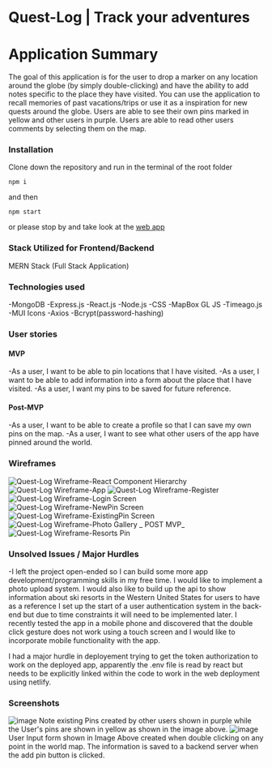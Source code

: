 # Quest-Log | Track your adventures

# Application Summary

The goal of this application is for the user to drop a marker on any location around the globe (by simply double-clicking) and have the ability to add notes specific to the place they have visited. You can use the application to recall memories of past vacations/trips or use it as a inspiration for new quests around the globe. Users are able to see their own pins marked in yellow and other users in purple. Users are able to read other users comments by selecting them on the map.

### Installation

Clone down the repository and run in the terminal of the root folder

```
npm i
```

and then

```
npm start
```

or please stop by and take look at the [web app](https://quest-log-frontend.netlify.app/)

### Stack Utilized for Frontend/Backend

MERN Stack (Full Stack Application)

### Technologies used

-MongoDB -Express.js -React.js -Node.js -CSS -MapBox GL JS -Timeago.js -MUI Icons -Axios -Bcrypt(password-hashing)

### User stories

#### MVP

-As a user, I want to be able to pin locations that I have visited.
-As a user, I want to be able to add information into a form about the place that I have visited.
-As a user, I want my pins to be saved for future reference.

#### Post-MVP

-As a user, I want to be able to create a profile so that I can save my own pins on the map.
-As a user, I want to see what other users of the app have pinned around the world.

### Wireframes
![Quest-Log Wireframe-React Component Hierarchy](https://user-images.githubusercontent.com/93820113/155620326-28debe22-fbf7-44e2-8ce7-89d7869fe9c7.jpg)
![Quest-Log Wireframe-App](https://user-images.githubusercontent.com/93820113/155620351-0081a174-739b-4b34-914f-8dc8cb85a834.jpg)
![Quest-Log Wireframe-Register](https://user-images.githubusercontent.com/93820113/155620370-2ecbd655-cde5-4ca2-bffd-daffd778e861.jpg)
![Quest-Log Wireframe-Login Screen](https://user-images.githubusercontent.com/93820113/155620380-f6ca3bf6-89d9-435c-a5c5-6a52f3af8684.jpg)
![Quest-Log Wireframe-NewPin Screen](https://user-images.githubusercontent.com/93820113/155620390-f94a9c33-8bb3-4465-b15a-ced75679ea6d.jpg)
![Quest-Log Wireframe-ExistingPin Screen](https://user-images.githubusercontent.com/93820113/155620397-dacc6cab-7293-49d1-9f78-5d89fa9e4d17.jpg)
![Quest-Log Wireframe-Photo Gallery _ POST MVP_](https://user-images.githubusercontent.com/93820113/155620427-1f75f0e4-21d7-457e-9960-483f147fd300.jpg)
![Quest-Log Wireframe-Resorts Pin](https://user-images.githubusercontent.com/93820113/155620436-654983b8-25f1-4380-82c5-ec669e236c35.jpg)


### Unsolved Issues / Major Hurdles

-I left the project open-ended so I can build some more app development/programming skills in my free time. I would like to implement a photo upload system. I would also like to build up the api to show information about ski resorts in the Western United States for users to have as a reference I set up the start of a user authentication system in the back-end but due to time constraints it will need to be implemented later. I recently tested the app in a mobile phone and discovered that the double click gesture does not work using a touch screen and I would like to incorporate mobile functionality with the app.

I had a major hurdle in deployement trying to get the token authorization to work on the deployed app, apparently the .env file is read by react but needs to be explicitly linked within the code to work in the web deployment using netlify.

### Screenshots

![image](https://user-images.githubusercontent.com/93820113/155620745-f42c75ed-cb51-4454-9355-1e3456b551c4.png)
Note existing Pins created by other users shown in purple while the User's pins are shown in yellow as shown in the image above.
![image](https://user-images.githubusercontent.com/93820113/155621377-9187b973-121a-4826-84b6-6b11daf59500.png)
User Input form shown in Image Above created when double clicking on any point in the world map. The information is saved to a backend server when the add pin button is clicked.


